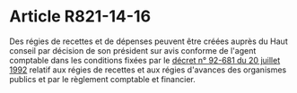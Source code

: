 # Article R821-14-16

<p>Des régies de recettes et de dépenses peuvent être créées auprès du Haut conseil par décision de son président sur avis conforme de l'agent comptable dans les conditions fixées par le <a href='/affichTexte.do?cidTexte=JORFTEXT000000359431&categorieLien=cid'>décret n° 92-681 du 20 juillet 1992</a> relatif aux régies de recettes et aux régies d'avances des organismes publics et par le règlement comptable et financier.</p>